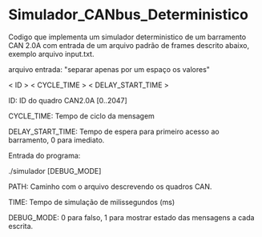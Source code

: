 # Simulador_CANbus_Deterministico

Codigo que implementa um simulador deterministico de um barramento CAN 2.0A
com entrada de um arquivo padrão de frames descrito abaixo, exemplo arquivo input.txt.

arquivo entrada:
"separar apenas por um espaço os valores"

< ID > < CYCLE_TIME > < DELAY_START_TIME >

ID: ID do quadro CAN2.0A [0..2047]

CYCLE_TIME: Tempo de ciclo da mensagem

DELAY_START_TIME: Tempo de espera para primeiro acesso ao barramento, 0 para imediato.

Entrada do programa:

./simulador <PATH> <TIME> [DEBUG_MODE]

PATH: Caminho com o arquivo descrevendo os quadros CAN.

TIME: Tempo de simulação de milissegundos (ms)

DEBUG_MODE: 0 para falso, 1 para mostrar estado das mensagens a cada escrita.
